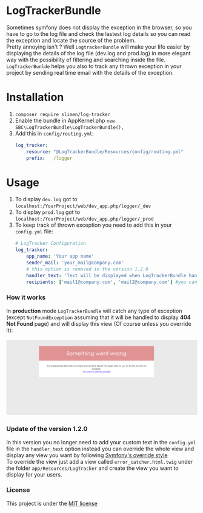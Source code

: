 # LogTrackerBundle

Sometimes symfony does not display the exception in the browser, so you have to go to the log file and check the lastest log details so you can read the exception and locate the source of the problem.<br>
Pretty annoying isn't ? Well `LogtrackerBundle` will make your life easier by displaying the details of the log file (dev.log and prod.log) in more elegant way with the possibility of filtering and searching inside the file.<br>
`LogTrackerBunlde` helps you also to track any thrown exception in your project by sending real time email with the details of the exception.

# Installation

1. `composer require slimen/log-tracker`<br>
2. Enable the bundle in AppKernel.php `new SBC\LogTrackerBundle\LogTrackerBundle(),`<br>
3. Add this in `config/routing.yml`:<br>
    ```yaml
    log_trucker:
        resource: "@LogTrackerBundle/Resources/config/routing.yml"
        prefix:   /logger
    ```

# Usage
1. To display `dev.log` got to `localhost:/YourProject/web/dev_app.php/logger/_dev`
2. To display `prod.log` got to `localhost:/YourProject/web/dev_app.php/logger/_prod`
3. To keep track of thrown exception you need to add this in your `config.yml` file:<br>
    ```yaml
    # LogTracker Configuration
    log_tracker:
        app_name: 'Your app name'
        sender_mail: 'your_mail@company.com'
        # this option is removed in the version 1.2.0
        handler_text: 'Text will be displayed when LogTrackerBundle handle the error'
        recipients: ['mail1@company.com', 'mail2@company.com'] #you can add as much as you want of addresses
    ```
### How it works
In **production** mode `LogTrackerBundle` will catch any type of exception (except `NotFoundException` assuming that it will be handled to display **404 Not Found** page)
and will display this view (Of course unless you override it):<br><br>
![Default error catcher view](Resources/docs/images/error_catcher.png)

### Update of the version 1.2.0
In this version you no longer need to add your custom text in the `config.yml` file
in the `handler_text` option instead you can override the whole view and display any
view you want by following [Symfony's override style](https://symfony.com/doc/3.4/templating/overriding.html)<br>
To override the view just add a view called `error_catcher.html.twig` under the folder
`app/Resources/LogTracker` and create the view you want to display for your users.

### License
This project is under the [MIT license](LICENSE)